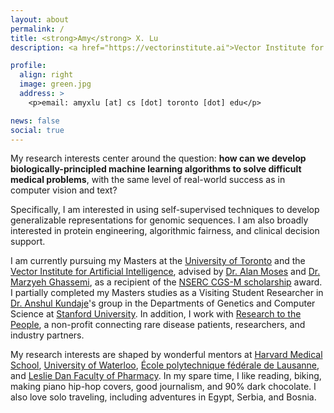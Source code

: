 ```yaml
---
layout: about
permalink: /
title: <strong>Amy</strong> X. Lu
description: <a href="https://vectorinstitute.ai">Vector Institute for Artificial Intelligence</a> | <a href="http://web.cs.toronto.edu/">Department of Computer Science, University of Toronto</a>

profile:
  align: right
  image: green.jpg
  address: >
    <p>email: amyxlu [at] cs [dot] toronto [dot] edu</p>

news: false
social: true
---
```


My research interests center around the question: **how can we develop biologically-principled machine learning algorithms to solve difficult medical problems**, with the same level of real-world success as in computer vision and text?

Specifically, I am interested in using self-supervised techniques to develop generalizable representations for genomic sequences. I am also broadly interested in protein engineering, algorithmic fairness, and clinical decision support.

I am currently pursuing my Masters at the [University of Toronto](https://vectorinstitute.ai) and the [Vector Institute for Artificial Intelligence](http://web.cs.toronto.edu/), advised by [Dr. Alan Moses](http://www.moseslab.csb.utoronto.ca/) and [Dr. Marzyeh Ghassemi](http://www.marzyehghassemi.com/), as a recipient of the [NSERC CGS-M scholarship](http://www.nserc-crsng.gc.ca/Students-Etudiants/PG-CS/CGSM-BESCM_eng.asp) award. I partially completed my Masters studies as a Visiting Student Researcher in [Dr. Anshul Kundaje](http://anshul.kundaje.net)'s group in the Departments of Genetics and Computer Science at [Stanford University](https://www.stanford.edu/). In addition, I work with [Research to the People](https://www.researchtothepeople.org/), a non-profit connecting rare disease patients, researchers, and industry partners. 

My research interests are shaped by wonderful mentors at [Harvard Medical School](https://www.slizlab.org/), [University of Waterloo](http://doxey.uwaterloo.ca/), [École polytechnique fédérale de Lausanne](https://lbm.epfl.ch/), and [Leslie Dan Faculty of Pharmacy](http://phm.utoronto.ca/~cadarette/). In my spare time, I like reading, biking, making piano hip-hop covers, good journalism, and 90% dark chocolate. I also love solo traveling, including adventures in Egypt, Serbia, and Bosnia.
